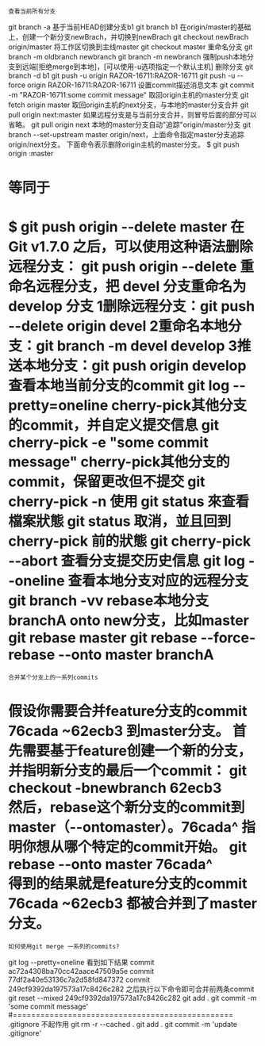 	查看当前所有分支
git branch -a
	基于当前HEAD创建分支b1
git branch b1
	在origin/master的基础上，创建一个新分支newBrach，并切换到newBrach
git checkout newBrach origin/master
	将工作区切换到主线master
git checkout master
	重命名分支
git branch -m oldbranch newbranch
git branch -m newbranch
	强制push本地分支到远端[拒绝merge到本地]，[可以使用-u选项指定一个默认主机]
	删除分支
git branch -d b1
git push -u origin RAZOR-16711:RAZOR-16711
git push -u --force origin RAZOR-16711:RAZOR-16711
	设置commit描述消息文本
git commit -m "RAZOR-16711:some commit message"
	取回origin主机的master分支
git fetch origin master
	取回origin主机的next分支，与本地的master分支合并
git pull origin next:master
	如果远程分支是与当前分支合并，则冒号后面的部分可以省略。
git pull origin next
	本地的master分支自动"追踪"origin/master分支
git branch --set-upstream master origin/next，上面命令指定master分支追踪origin/next分支。
	下面命令表示删除origin主机的master分支。
$ git push origin :master
# 等同于
$ git push origin --delete master
	在Git v1.7.0 之后，可以使用这种语法删除远程分支：
git push origin --delete <branchName>
	重命名远程分支，把 devel 分支重命名为 develop 分支
1删除远程分支：git push --delete origin devel
2重命名本地分支：git branch -m devel develop
3推送本地分支：git push origin develop
	查看本地当前分支的commit
git log --pretty=oneline
	cherry-pick其他分支的commit，并自定义提交信息
git cherry-pick -e "some commit message" <commit id>
	cherry-pick其他分支的commit，保留更改但不提交
git cherry-pick -n <commit id>
	使用 git status 來查看檔案狀態
git status 
	取消，並且回到 cherry-pick 前的狀態
git cherry-pick --abort
	查看分支提交历史信息
git log --oneline
	查看本地分支对应的远程分支
git branch -vv
	rebase本地分支 branchA onto new分支，比如master
git rebase master
git rebase --force-rebase --onto master branchA
================================================
	合并某个分支上的一系列commits
假设你需要合并feature分支的commit 76cada ~62ecb3 到master分支。
首先需要基于feature创建一个新的分支，并指明新分支的最后一个commit：
git checkout -bnewbranch 62ecb3  
然后，rebase这个新分支的commit到master（--ontomaster）。76cada^ 指明你想从哪个特定的commit开始。
git rebase --onto master 76cada^  
得到的结果就是feature分支的commit 76cada ~62ecb3 都被合并到了master分支。
================================================
	如何使用git merge 一系列的commits?
git log --pretty=oneline
看到如下结果
commit ac72a4308ba70cc42aace47509a5e
commit 77df2a40e53136c7a2d58fd847372
commit 249cf9392da197573a17c8426c282
之后执行以下命令即可合并前两条commit
git reset --mixed 249cf9392da197573a17c8426c282
git add .
git commit -m 'some commit message'
#================================================
   .gitignore 不起作用
git rm -r --cached .
git add .
git commit -m 'update .gitignore'




